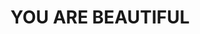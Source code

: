 ---
capo: 0
id: 0
lang: en-us
page: '113'
step: pre
subtitle: ''
tags: []
title: YOU ARE BEAUTIFUL
---
